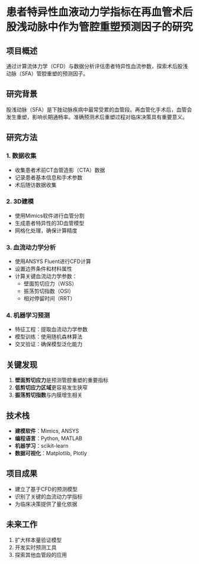 # 患者特异性血液动力学指标在再血管术后股浅动脉中作为管腔重塑预测因子的研究

## 项目概述

通过计算流体力学（CFD）与数据分析评估患者特异性血流参数，探索术后股浅动脉（SFA）管腔重塑的预测因子。

## 研究背景

股浅动脉（SFA）是下肢动脉疾病中最常受累的血管段。再血管化手术后，血管会发生重塑，影响长期通畅率。准确预测术后重塑过程对临床决策具有重要意义。

## 研究方法

### 1. 数据收集
- 收集患者术前CT血管造影（CTA）数据
- 记录患者基本信息和手术参数
- 术后随访数据收集

### 2. 3D建模
- 使用Mimics软件进行血管分割
- 生成患者特异性的3D血管模型
- 网格化处理，确保计算精度

### 3. 血流动力学分析
- 使用ANSYS Fluent进行CFD计算
- 设置边界条件和材料属性
- 计算关键血流动力学参数：
  - 壁面剪切应力（WSS）
  - 振荡剪切指数（OSI）
  - 相对停留时间（RRT）

### 4. 机器学习预测
- 特征工程：提取血流动力学参数
- 模型训练：使用随机森林算法
- 交叉验证：确保模型泛化能力

## 关键发现

1. **壁面剪切应力**是预测管腔重塑的重要指标
2. **低剪切应力区域**更容易发生狭窄
3. **振荡剪切指数**与内膜增生相关

## 技术栈

- **建模软件**：Mimics, ANSYS
- **编程语言**：Python, MATLAB
- **机器学习**：scikit-learn
- **数据可视化**：Matplotlib, Plotly

## 项目成果

- 建立了基于CFD的预测模型
- 识别了关键的血流动力学指标
- 为临床决策提供了量化依据

## 未来工作

1. 扩大样本量验证模型
2. 开发实时预测工具
3. 探索其他血管段的应用
